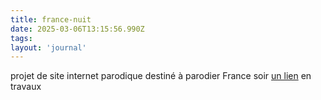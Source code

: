 ```yaml
---
title: france-nuit
date: 2025-03-06T13:15:56.990Z
tags:
layout: 'journal'
---
```

projet de site internet parodique destiné à parodier France soir 
<a href="https://france-nuit.github.io/article/">un lien</a>
en travaux
